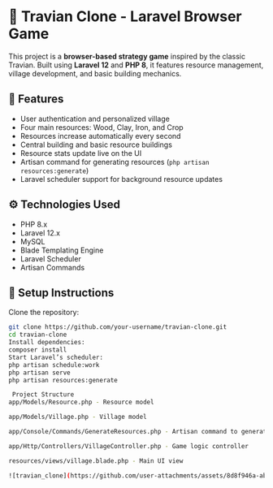 # 🏰 Travian Clone - Laravel Browser Game

This project is a **browser-based strategy game** inspired by the classic Travian. Built using **Laravel 12** and **PHP 8**, it features resource management, village development, and basic building mechanics.

## 🚀 Features

- User authentication and personalized village
- Four main resources: Wood, Clay, Iron, and Crop
- Resources increase automatically every second
- Central building and basic resource buildings
- Resource stats update live on the UI
- Artisan command for generating resources (`php artisan resources:generate`)
- Laravel scheduler support for background resource updates

## ⚙️ Technologies Used

- PHP 8.x
- Laravel 12.x
- MySQL
- Blade Templating Engine
- Laravel Scheduler
- Artisan Commands

## 🧪 Setup Instructions

Clone the repository:

```bash
git clone https://github.com/your-username/travian-clone.git
cd travian-clone
Install dependencies:
composer install
Start Laravel’s scheduler:
php artisan schedule:work
php artisan serve
php artisan resources:generate

 Project Structure
app/Models/Resource.php - Resource model

app/Models/Village.php - Village model

app/Console/Commands/GenerateResources.php - Artisan command to generate resources

app/Http/Controllers/VillageController.php - Game logic controller

resources/views/village.blade.php - Main UI view

![travian_clone](https://github.com/user-attachments/assets/8d8f946a-ab2f-4eb3-b226-891400faf2ef)
